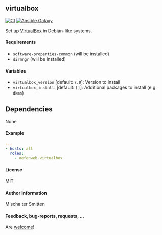 ## virtualbox

[![CI](https://github.com/Oefenweb/ansible-virtualbox/workflows/CI/badge.svg)](https://github.com/Oefenweb/ansible-virtualbox/actions?query=workflow%3ACI)
[![Ansible Galaxy](http://img.shields.io/badge/ansible--galaxy-virtualbox-blue.svg)](https://galaxy.ansible.com/Oefenweb/virtualbox/)

Set up [VirtualBox](https://www.virtualbox.org/) in Debian-like systems.

#### Requirements

* `software-properties-common` (will be installed)
* `dirmngr` (will be installed)

#### Variables

* `virtualbox_version` [default: `7.0`]: Version to install
* `virtualbox_install`: [default: `[]`]: Additional packages to install (e.g. `dkms`)

## Dependencies

None

#### Example

```yaml
---
- hosts: all
  roles:
    - oefenweb.virtualbox
```

#### License

MIT

#### Author Information

Mischa ter Smitten

#### Feedback, bug-reports, requests, ...

Are [welcome](https://github.com/Oefenweb/ansible-virtualbox/issues)!
